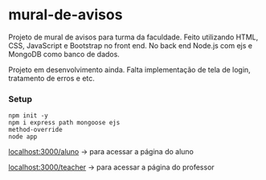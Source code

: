 # mural-de-avisos

Projeto de mural de avisos para turma da faculdade. Feito utilizando HTML, CSS, JavaScript e Bootstrap no front end.  No back end Node.js com ejs e MongoDB como banco de dados.

Projeto em desenvolvimento ainda. Falta implementação de tela de login, tratamento de erros e etc.

<h3>Setup</h3>

<code>npm init -y</code>
<br>
<code>npm i express path mongoose ejs method-override</code>
<br>
<code>node app</code>

[localhost:3000/aluno](http://localhost:3000/student) → para acessar a página do aluno

[localhost:3000/teacher](http://localhost:3000/teacher) → para acessar a página do professor
